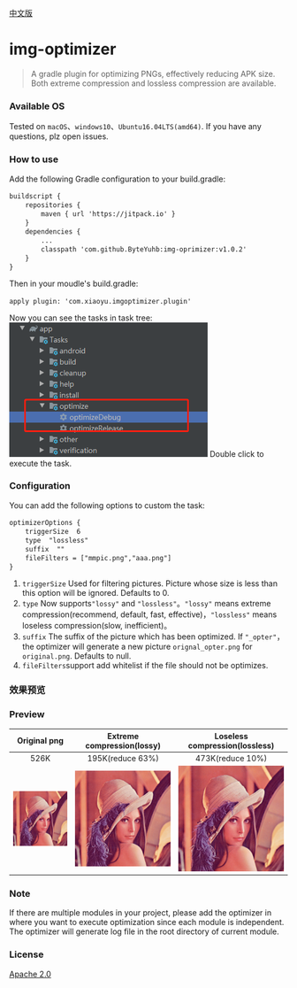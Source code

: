 

[中文版](README-zh-rCN.md)

# img-optimizer

>A gradle plugin for optimizing PNGs, effectively reducing APK size. Both extreme compression and lossless compression are available.

### Available OS

Tested on `macOS`、`windows10`、`Ubuntu16.04LTS(amd64)`. If you have any questions, plz open issues.

### How to use

Add the following Gradle configuration to your build.gradle: 

```
buildscript {
    repositories {
        maven { url 'https://jitpack.io' }
    }
    dependencies {
        ...
        classpath 'com.github.ByteYuhb:img-oprimizer:v1.0.2'
    }
}
```

Then in your moudle's build.gradle:  

`apply plugin: 'com.xiaoyu.imgoptimizer.plugin'`  

Now you can see the tasks in task tree:  
![原图](arts/image-optimizer.png)
Double click to execute the task.

### Configuration

You can add the following options to custom the task:   

```
optimizerOptions {
    triggerSize  6
    type  "lossless"
    suffix  ""
    fileFilters = ["mmpic.png","aaa.png"]
}
```

1. `triggerSize` Used for filtering pictures. Picture whose size is less than this option will be ignored. Defaults to 0.
2. `type` Now supports`"lossy"` and `"lossless"`。`"lossy"` means extreme compression(recommend, default, fast, effective)，`"lossless"` means loseless compression(slow, inefficient)。
3. `suffix` The suffix of the picture which has been optimized. If `"_opter"`，the optimizer will generate a new picture `orignal_opter.png` for `original.png`. Defaults to null.
4. `fileFilters`support add whitelist if the file should not be optimizes.

### 效果预览

### Preview

|Original png|Extreme compression(lossy)|Loseless compression(lossless)|
|:---:|:---:|:---:|
|526K|195K(reduce 63%)|473K(reduce 10%)|
|![原图](arts/lenna.png)|![极限压缩](arts/lenna_lossy.png)|![无损压缩](arts/lenna_lossless.png)|

### Note

If there are multiple modules in your project, please add the optimizer in where you want to execute optimization since each module is independent. The optimizer will generate log file in the root directory of current module.

### License

[Apache 2.0](http://www.apache.org/licenses/LICENSE-2.0.html)